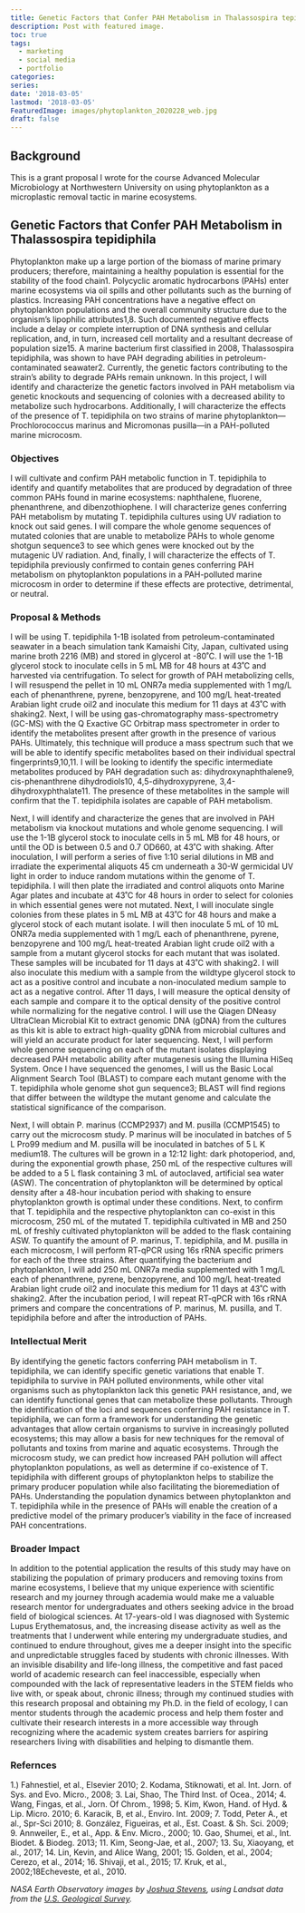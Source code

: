 ```yaml
---
title: Genetic Factors that Confer PAH Metabolism in Thalassospira tepidiphila 
description: Post with featured image.
toc: true
tags:
  - marketing
  - social media
  - portfolio
categories:
series:
date: '2018-03-05'
lastmod: '2018-03-05'
FeaturedImage: images/phytoplankton_2020228_web.jpg
draft: false
---
```


## Background

This is a grant proposal I wrote for the course Advanced Molecular Microbiology at Northwestern University on using phytoplankton as a microplastic removal tactic in marine ecosystems.

## Genetic Factors that Confer PAH Metabolism in Thalassospira tepidiphila

Phytoplankton make up a large portion of the biomass of marine primary producers; therefore, maintaining a healthy population is essential for the stability of the food chain1. Polycyclic aromatic hydrocarbons (PAHs) enter marine ecosystems via oil spills and other pollutants such as the burning of plastics. Increasing PAH concentrations have a negative effect on phytoplankton populations and the overall community structure due to the organism’s lipophilic attributes1,8. Such documented negative effects include a delay or complete interruption of DNA synthesis and cellular replication, and, in turn, increased cell mortality and a resultant decrease of population size15. A marine bacterium first classified in 2008, Thalassospira tepidiphila, was shown to have PAH degrading abilities in petroleum-contaminated seawater2. Currently, the genetic factors contributing to the strain’s ability to degrade PAHs remain unknown. In this project, I will identify and characterize the genetic factors involved in PAH metabolism via genetic knockouts and sequencing of colonies with a decreased ability to metabolize such hydrocarbons. Additionally, I will characterize the effects of the presence of T. tepidiphila on two strains of marine phytoplankton—Prochlorococcus marinus and Micromonas pusilla—in a PAH-polluted marine microcosm. 

### Objectives

I will cultivate and confirm PAH metabolic function in T. tepidiphila to identify and quantify metabolites that are produced by degradation of three common PAHs found in marine ecosystems: naphthalene, fluorene, phenanthrene, and dibenzothiophene. I will characterize genes conferring PAH metabolism by mutating T. tepidiphila cultures using UV radiation to knock out said genes. I will compare the whole genome sequences of mutated colonies that are unable to metabolize PAHs to whole genome shotgun sequence3 to see which genes were knocked out by the mutagenic UV radiation. And, finally, I will characterize the effects of T. tepidiphila previously confirmed to contain genes conferring PAH metabolism on phytoplankton populations in a PAH-polluted marine microcosm in order to determine if these effects are protective, detrimental, or neutral.  

### Proposal & Methods

I will be using T. tepidiphila 1-1B isolated from petroleum-contaminated seawater in a beach simulation tank Kamaishi City, Japan, cultivated using marine broth 2216 (MB) and stored in glycerol at -80˚C. I will use the 1-1B glycerol stock to inoculate cells in 5 mL MB for 48 hours at 43˚C and harvested via centrifugation. To select for growth of PAH metabolizing cells, I will resuspend the pellet in 10 mL ONR7a media supplemented with 1 mg/L each of phenanthrene, pyrene, benzopyrene, and 100 mg/L heat-treated Arabian light crude oil2 and inoculate this medium for 11 days at 43˚C with shaking2. Next, I will be using gas-chromatography mass-spectrometry (GC-MS) with the Q Exactive GC Orbitrap mass spectrometer in order to identify the metabolites present after growth in the presence of various PAHs. Ultimately, this technique will produce a mass spectrum such that we will be able to identify specific metabolites based on their individual spectral fingerprints9,10,11. I will be looking to identify the specific intermediate metabolites produced by PAH degradation such as: dihydroxynaphthalene9, cis-phenanthrene dihydrodiols10, 4,5-dihydroxypyrene, 3,4-dihydroxyphthalate11. The presence of these metabolites in the sample will confirm that the T. tepidiphila isolates are capable of PAH metabolism.


Next, I will identify and characterize the genes that are involved in PAH metabolism via knockout mutations and whole genome sequencing. I will use the 1-1B glycerol stock to inoculate cells in 5 mL MB for 48 hours, or until the OD is between 0.5 and 0.7 OD660, at 43˚C with shaking. After inoculation, I will perform a series of five 1:10 serial dilutions in MB and irradiate the experimental aliquots 45 cm underneath a 30-W germicidal UV light in order to induce random mutations within the genome of T. tepidiphila. I will then plate the irradiated and control aliquots onto Marine Agar plates and incubate at 43˚C for 48 hours in order to select for colonies in which essential genes were not mutated. Next, I will inoculate single colonies from these plates in 5 mL MB at 43˚C for 48 hours and make a glycerol stock of each mutant isolate. I will then inoculate 5 mL of 10 mL ONR7a media supplemented with 1 mg/L each of phenanthrene, pyrene, benzopyrene and 100 mg/L heat-treated Arabian light crude oil2 with a sample from a mutant glycerol stocks for each mutant that was isolated. These samples will be incubated for 11 days at 43˚C with shaking2. I will also inoculate this medium with a sample from the wildtype glycerol stock to act as a positive control and incubate a non-inoculated medium sample to act as a negative control. After 11 days, I will measure the optical density of each sample and compare it to the optical density of the positive control while normalizing for the negative control. I will use the Qiagen DNeasy UltraClean Microbial Kit to extract genomic DNA (gDNA) from the cultures as this kit is able to extract high-quality gDNA from microbial cultures and will yield an accurate product for later sequencing. Next, I will perform whole genome sequencing on each of the mutant isolates displaying decreased PAH metabolic ability after mutagenesis using the Illumina HiSeq System. Once I have sequenced the genomes, I will us the Basic Local Alignment Search Tool (BLAST) to compare each mutant genome with the T. tepidiphila whole genome shot gun sequence3; BLAST will find regions that differ between the wildtype the mutant genome and calculate the statistical significance of the comparison. 


Next, I will obtain P. marinus (CCMP2937) and M. pusilla (CCMP1545) to carry out the microcosm study. P marinus will be inoculated in batches of 5 L Pro99 medium and M. pusilla will be inoculated in batches of 5 L K medium18. The cultures will be grown in a 12:12 light: dark photoperiod, and, during the exponential growth phase, 250 mL of the respective cultures will be added to a 5 L flask containing 3 mL of autoclaved, artificial sea water (ASW). The concentration of phytoplankton will be determined by optical density after a 48-hour incubation period with shaking to ensure phytoplankton growth is optimal under these conditions. Next, to confirm that T. tepidiphila and the respective phytoplankton can co-exist in this microcosm, 250 mL of the mutated T. tepidiphila cultivated in MB and 250 mL of freshly cultivated phytoplankton will be added to the flask containing ASW. To quantify the amount of P. marinus, T. tepidiphila, and M. pusilla in each microcosm, I will perform RT-qPCR using 16s rRNA specific primers for each of the three strains. After quantifying the bacterium and phytoplankton, I will add 250 mL ONR7a media supplemented with 1 mg/L each of phenanthrene, pyrene, benzopyrene, and 100 mg/L heat-treated Arabian light crude oil2 and inoculate this medium for 11 days at 43˚C with shaking2. After the incubation period, I will repeat RT-qPCR with 16s rRNA primers and compare the concentrations of P. marinus, M. pusilla, and T. tepidiphila before and after the introduction of PAHs. 

### Intellectual Merit

By identifying the genetic factors conferring PAH metabolism in T. tepidiphila, we can identify specific genetic variations that enable T. tepidiphila to survive in PAH polluted environments, while other vital organisms such as phytoplankton lack this genetic PAH resistance, and, we can identify functional genes that can metabolize these pollutants. Through the identification of the loci and sequences conferring PAH resistance in T. tepidiphila, we can form a framework for understanding the genetic advantages that allow certain organisms to survive in increasingly polluted ecosystems; this may allow a basis for new techniques for the removal of pollutants and toxins from marine and aquatic ecosystems. Through the microcosm study, we can predict how increased PAH pollution will affect phytoplankton populations, as well as determine if co-existence of T. tepidiphila with different groups of phytoplankton helps to stabilize the primary producer population while also facilitating the bioremediation of PAHs. Understanding the population dynamics between phytoplankton and T. tepidiphila while in the presence of PAHs will enable the creation of a predictive model of the primary producer’s viability in the face of increased PAH concentrations. 

### Broader Impact

 In addition to the potential application the results of this study may have on stabilizing the population of primary producers and removing toxins from marine ecosystems, I believe that my unique experience with scientific research and my journey through academia would make me a valuable research mentor for undergraduates and others seeking advice in the broad field of biological sciences. At 17-years-old I was diagnosed with Systemic Lupus Erythematosus, and, the increasing disease activity as well as the treatments that I underwent while entering my undergraduate studies, and continued to endure throughout, gives me a deeper insight into the specific and unpredictable struggles faced by students with chronic illnesses. With an invisible disability and life-long illness, the competitive and fast paced world of academic research can feel inaccessible, especially when compounded with the lack of representative leaders in the STEM fields who live with, or speak about, chronic illness; through my continued studies with this research proposal and obtaining my Ph.D. in the field of ecology, I can mentor students through the academic process and help them foster and cultivate their research interests in a more accessible way through recognizing where the academic system creates barriers for aspiring researchers living with disabilities and helping to dismantle them. 

### Refernces

1.) Fahnestiel, et al., Elsevier 2010; 2. Kodama, Stiknowati, et al. Int. Jorn. of Sys. and Evo. Micro., 2008; 3. Lai, Shao, The Third Inst. of Ocea., 2014; 4. Wang, Fingas, et al., Jorn. Of Chrom., 1998; 5. Kim, Kwon, Hand. of Hyd. & Lip. Micro. 2010; 6. Karacik, B, et al., Enviro. Int. 2009; 7. Todd, Peter A., et al., Spr-Sci 2010; 8. González, Figueiras, et al., Est. Coast. & Sh. Sci. 2009; 9. Annweiler, E., et al., App. & Env. Micro., 2000; 10. Gao, Shumei, et al., Int. Biodet. & Biodeg. 2013; 11. Kim, Seong-Jae, et al., 2007; 13. Su, Xiaoyang, et al., 2017; 14. Lin, Kevin, and Alice Wang, 2001; 15. Golden, et al., 2004; Cerezo, et al., 2014; 16. Shivaji, et al., 2015; 17. Kruk, et al., 2002;18Echeveste, et al., 2010. 
 
<p><i>NASA Earth Observatory images by <a href="https://earthobservatory.nasa.gov/about/joshua-stevens">Joshua Stevens</a>, using Landsat data from the <a href="http://earthexplorer.usgs.gov">U.S. Geological Survey</a>.

